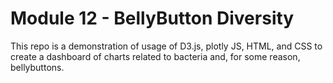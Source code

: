 # Module 12 - BellyButton Diversity
This repo is a demonstration of usage of D3.js, plotly JS, HTML, and CSS to create a dashboard of charts related to bacteria and, for some reason, bellybuttons.
